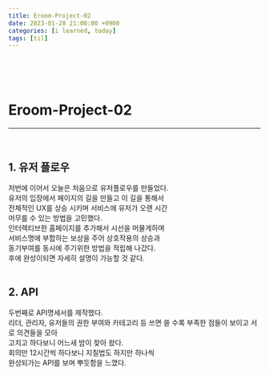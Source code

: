 ```yaml
---
title: Eroom-Project-02
date: 2023-01-28 21:00:00 +0900
categories: [i learned, today]
tags: [til]
---
```

<br>
<br>
<br>

# Eroom-Project-02
---
<br>

## 1. 유저 플로우
저번에 이어서 오늘은 처음으로 유저플로우를 만들었다.  
유저의 입장에서 페이지의 길을 만들고 이 길을 통해서  
전체적인 UX를 상승 시키며 서비스에 유저가 오랜 시간  
머무를 수 있는 방법을 고민했다.  
인터렉티브한 홈페이지를 추가해서 시선을 머물게하며  
서비스명에 부합하는 보상을 주어 상호작용의 상승과  
동기부여를 동시에 주기위한 방법을 적립해 나갔다.  
후에 완성이되면 자세히 설명이 가능할 것 같다.  
<br>

## 2. API
두번째로 API명세서를 제작했다.  
리더, 관리자, 유저들의 권한 부여와 카테고리 등 
쓰면 쓸 수록 부족한 점들이 보이고 서로 의견들을 모아  
고치고 하다보니 어느새 밤이 찾아 왔다.  
회의만 12시간씩 하다보니 지칠법도 하지만 하나씩  
완성되가는 API를 보며 뿌듯함을 느꼈다.  
